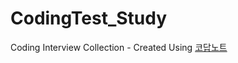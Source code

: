 # CodingTest_Study
Coding Interview Collection - Created Using [코답노트](https://chrome.google.com/webstore/detail/%EC%BD%94%EB%8B%B5%EB%85%B8%ED%8A%B8/jnblbdlgdgbbgpnllacdodkncdckndli?hl=ko)
